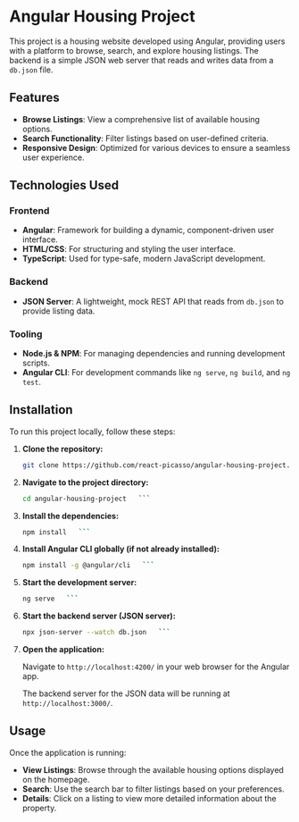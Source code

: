 # Angular Housing Project

This project is a housing website developed using Angular, providing users with a platform to browse, search, and explore housing listings. The backend is a simple JSON web server that reads and writes data from a `db.json` file.

## Features

- **Browse Listings**: View a comprehensive list of available housing options.
- **Search Functionality**: Filter listings based on user-defined criteria.
- **Responsive Design**: Optimized for various devices to ensure a seamless user experience.

## Technologies Used

### Frontend

- **Angular**: Framework for building a dynamic, component-driven user interface.
- **HTML/CSS**: For structuring and styling the user interface.
- **TypeScript**: Used for type-safe, modern JavaScript development.

### Backend

- **JSON Server**: A lightweight, mock REST API that reads from `db.json` to provide listing data.

### Tooling

- **Node.js & NPM**: For managing dependencies and running development scripts.
- **Angular CLI**: For development commands like `ng serve`, `ng build`, and `ng test`.

## Installation

To run this project locally, follow these steps:

1. **Clone the repository:**
   ```bash
   git clone https://github.com/react-picasso/angular-housing-project.git   ```

2. **Navigate to the project directory:**
   ```bash
   cd angular-housing-project   ```

3. **Install the dependencies:**
   ```bash
   npm install   ```

4. **Install Angular CLI globally (if not already installed):**
   ```bash
   npm install -g @angular/cli   ```

5. **Start the development server:**
   ```bash
   ng serve   ```

6. **Start the backend server (JSON server):**
   ```bash
   npx json-server --watch db.json   ```

7. **Open the application:**

   Navigate to `http://localhost:4200/` in your web browser for the Angular app.

   The backend server for the JSON data will be running at `http://localhost:3000/`.

## Usage

Once the application is running:

- **View Listings**: Browse through the available housing options displayed on the homepage.
- **Search**: Use the search bar to filter listings based on your preferences.
- **Details**: Click on a listing to view more detailed information about the property.
